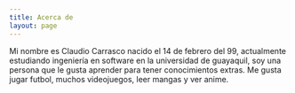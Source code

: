 ```yaml
---
title: Acerca de
layout: page
---
```


Mi nombre es Claudio Carrasco nacido el 14 de febrero del 99, actualmente estudiando ingeniería en software en la universidad de guayaquil, soy una persona que le gusta aprender para tener conocimientos extras. Me gusta jugar futbol, muchos videojuegos, leer mangas y ver anime.



